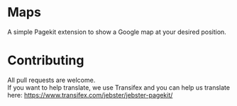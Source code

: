 # Maps
A simple Pagekit extension to show a Google map at your desired position.


# Contributing
All pull requests are welcome. <br>
If you want to help translate, we use Transifex and you can help us translate here: https://www.transifex.com/jebster/jebster-pagekit/

